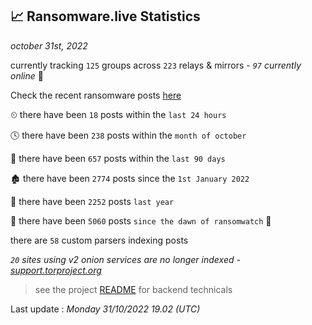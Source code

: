 
## 📈 Ransomware.live Statistics
_october 31st, 2022_

currently tracking `125` groups across `223` relays & mirrors - _`97` currently online_ 📡

Check the recent ransomware posts [here](https://www.ransomware.live/#/recentposts)


⏲ there have been `18` posts within the `last 24 hours`

🕓 there have been `238` posts within the `month of october`

📅 there have been `657` posts within the `last 90 days`

🏚 there have been `2774` posts since the `1st January 2022`

🚀 there have been `2252` posts `last year`

🦕 there have been `5060` posts `since the dawn of ransomwatch` 🐣

there are `58` custom parsers indexing posts

_`20` sites using v2 onion services are no longer indexed - [support.torproject.org](https://support.torproject.org/onionservices/v2-deprecation/)_

> see the project [README](https://github.com/jmousqueton/ransomwatch#readme) for backend technicals



Last update : _Monday 31/10/2022 19.02 (UTC)_

